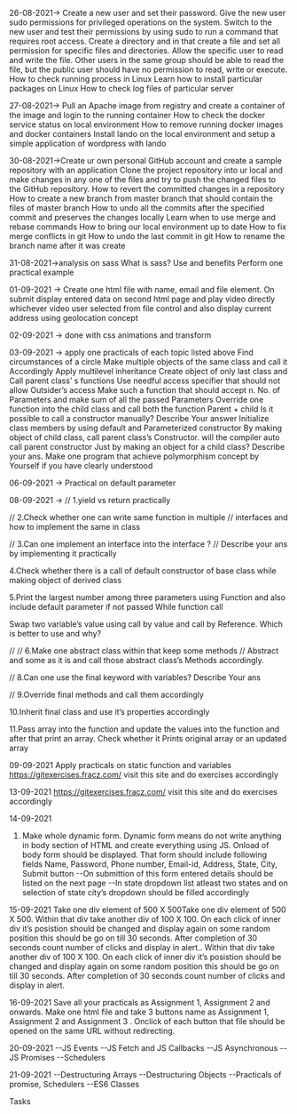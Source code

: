 26-08-2021->  Create a new user and set their password. Give the new user sudo permissions for privileged operations on the system. Switch to the new user and test their permissions by using sudo to run a command that requires root access.
 Create a directory and in that create a file and set all permission for specific files and directories.
 Allow the specific user to read and write the file. Other users in the same group should be able to read the file, but the public user should have no permission to read, write or execute.
 How to check running process in Linux
 Learn how to install particular packages on Linux
 How to check log files of particular server

27-08-2021-> Pull an Apache image from registry and create a container of the image and login to the running container
    How to check the docker service status on local environment
    How to remove running docker images and docker containers
    Install lando on the local environment and setup a simple application of wordpress with lando

30-08-2021->Create ur own personal GitHub account and create a sample repository with an application
    Clone the project repository into ur local and make changes in any one of the files and try to push the changed files to the GitHub repository.
    How to revert the committed changes in a repository
    How to create a new branch from master branch that should contain the files of master branch
    How to undo all the commits after the specified commit and preserves the changes locally
    Learn when to use merge and rebase commands
    How to bring our local environment up to date
    How to fix merge conflicts in git
    How to undo the last commit in git
    How to rename the branch name after it was create

31-08-2021->analysis on sass
    What is sass? Use and benefits
    Perform one practical example

01-09-2021 -> Create one html file with name, email and file element. On submit display entered data on second html page and play video directly whichever video user selected from file control and also display current address using geolocation concept

02-09-2021 -> done with css animations and transform

03-09-2021 -> apply one practicals of each topic listed above
Find circumstances of a  circle
Make multiple objects of the same class and call it Accordingly
Apply multilevel inheritance
Create object of only last class and Call parent class’ s functions
Use needful access specifier that should not allow Outsider’s access
Make such a function that should accept n. No. of
Parameters and make sum of all the passed
Parameters
Override one function into the child class and call both the
function Parent + child
Is it possible to call a constructor manually? Describe Your answer
Initialize class members by using default and
Parameterized constructor
By making object of child class, call parent class’s
Constructor. will the compiler auto call parent constructor
Just by making an object for a child class? Describe your ans.
Make one program that achieve polymorphism concept by
Yourself if you have clearly understood

06-09-2021 -> Practical on default parameter

08-09-2021 -> 
// 1.yield vs return practically

// 2.Check whether one can write same function in multiple
// interfaces and how to implement the same in class

// 3.Can one implement an interface into the interface ?
// Describe your ans by implementing it practically

4.Check whether there is a call of default constructor of base
class while making object of derived class

5.Print the largest number among three parameters using
Function and also include default parameter if not passed While function call

Swap two variable’s value using call by value and call by
Reference. Which is better to use and why?

// // 6.Make one abstract class within that keep some methods
// Abstract and some as it is and call those abstract class’s Methods accordingly.

// 8.Can one use the final keyword with variables? Describe Your ans

// 9.Override final methods and call them accordingly

10.Inherit final class and use it’s properties accordingly

11.Pass array into the function and update the values into the
function and after that print an array. Check whether it
Prints original array or an updated array


09-09-2021
Apply practicals on static function and variables
https://gitexercises.fracz.com/ visit this site and do exercises accordingly


13-09-2021
https://gitexercises.fracz.com/ visit this site and do exercises accordingly

14-09-2021
1. Make whole dynamic form. Dynamic form means do not write anything in body section of HTML and
create everything using JS. Onload of body form should be displayed.
That form should include following fields
Name, Password, Phone number, Email-id, Address, State, City, Submit button
--On submittion of this form entered details should be listed on the next page
--In state dropdown list atleast two states and on selection of state city’s dropdown should be filled accordingly

15-09-2021
Take one div element of 500 X 500Take one div element of 500 X 500. Within that div take another div of 100 X 100. On each click of inner div it’s posistion should be changed and display again on some random position this should be go on till 30 seconds. After completion of 30 seconds count number of clicks and display in alert.. Within that div take another div of 100 X 100. On each click of inner div it’s posistion should be changed and display again on some random position this should be go on till 30 seconds. After completion of 30 seconds count number of clicks and display in alert.

16-09-2021
Save all your practicals as Assignment 1, Assignment 2 and onwards.
Make one html file and take 3 buttons name as Assignment 1, Assignment 2 and Assignment 3 .
Onclick of each button that file should be opened on the same URL without redirecting.

20-09-2021
--JS Events
--JS Fetch and JS Callbacks
--JS Asynchronous
--JS Promises
--Schedulers

21-09-2021
--Destructuring Arrays
--Destructuring Objects
--Practicals of promise, Schedulers
--ES6 Classes

Tasks

